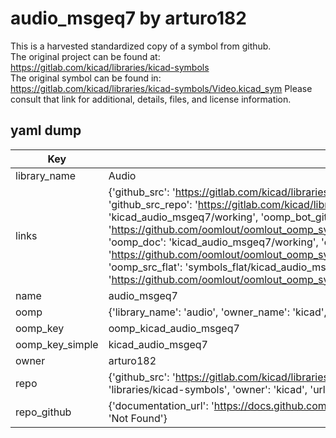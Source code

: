 # audio_msgeq7 by arturo182  
This is a harvested standardized copy of a symbol from github.  
The original project can be found at:  
https://gitlab.com/kicad/libraries/kicad-symbols  
The original symbol can be found in:
https://gitlab.com/kicad/libraries/kicad-symbols/Video.kicad_sym
Please consult that link for additional, details, files, and license information.  
## yaml dump  
| Key | Value |  
| --- | --- |  
| library_name | Audio |  
| links | {'github_src': 'https://gitlab.com/kicad/libraries/kicad-symbols/Video.kicad_sym', 'github_src_repo': 'https://gitlab.com/kicad/libraries/kicad-symbols', 'oomp_bot': 'kicad_audio_msgeq7/working', 'oomp_bot_github': 'https://github.com/oomlout/oomlout_oomp_symbol_bot/tree/main/kicad_audio_msgeq7/working', 'oomp_doc': 'kicad_audio_msgeq7/working', 'oomp_doc_github': 'https://github.com/oomlout/oomlout_oomp_symbol_doc/tree/main/kicad_audio_msgeq7/working', 'oomp_src_flat': 'symbols_flat/kicad_audio_msgeq7/working', 'oomp_src_flat_github': 'https://github.com/oomlout/oomlout_oomp_symbol_src/tree/main/kicad_audio_msgeq7/working'} |  
| name | audio_msgeq7 |  
| oomp | {'library_name': 'audio', 'owner_name': 'kicad', 'symbol_name': 'audio_msgeq7'} |  
| oomp_key | oomp_kicad_audio_msgeq7 |  
| oomp_key_simple | kicad_audio_msgeq7 |  
| owner | arturo182 |  
| repo | {'github_src': 'https://gitlab.com/kicad/libraries/kicad-symbols/Video.kicad_sym', 'name': 'libraries/kicad-symbols', 'owner': 'kicad', 'url': 'https://gitlab.com/kicad/libraries/kicad-symbols'} |  
| repo_github | {'documentation_url': 'https://docs.github.com/rest/repos/repos#get-a-repository', 'message': 'Not Found'} |  

